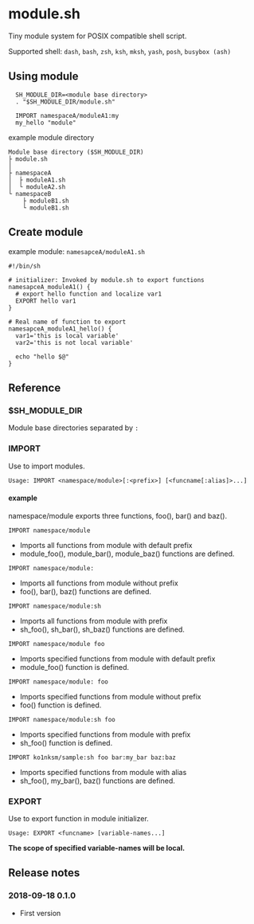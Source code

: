 # module.sh

Tiny module system for POSIX compatible shell script.

Supported shell: `dash`, `bash`, `zsh`, `ksh`, `mksh`, `yash`, `posh`, `busybox (ash)`

## Using module

```shell
  SH_MODULE_DIR=<module base directory>
  . "$SH_MODULE_DIR/module.sh"

  IMPORT namespaceA/moduleA1:my
  my_hello "module"
```

example module directory

```
Module base directory ($SH_MODULE_DIR)
├ module.sh
│
├ namespaceA
│  ├ moduleA1.sh
│  └ moduleA2.sh
└ namespaceB
    ├ moduleB1.sh
    └ moduleB1.sh
```

## Create module

example module: `namesapceA/moduleA1.sh`

```shell
#!/bin/sh

# initializer: Invoked by module.sh to export functions
namesapceA_moduleA1() {
  # export hello function and localize var1
  EXPORT hello var1
}

# Real name of function to export
namesapceA_moduleA1_hello() {
  var1='this is local variable'
  var2='this is not local variable'

  echo "hello $@"
}
```

## Reference

### $SH_MODULE_DIR

Module base directories separated by `:`

### IMPORT

Use to import modules.

`Usage: IMPORT <namespace/module>[:<prefix>] [<funcname[:alias]>...]`

#### example

namespace/module exports three functions, foo(), bar() and baz().

`IMPORT namespace/module`

  * Imports all functions from module with default prefix
  * module_foo(), module_bar(), module_baz() functions are defined.

`IMPORT namespace/module:`

 * Imports all functions from module without prefix
 * foo(), bar(), baz() functions are defined.

`IMPORT namespace/module:sh`

  * Imports all functions from module with prefix
  * sh_foo(), sh_bar(), sh_baz() functions are defined.

`IMPORT namespace/module foo`

  * Imports specified functions from module with default prefix
  * module_foo() function is defined.

`IMPORT namespace/module: foo`

  * Imports specified functions from module without prefix
  * foo() function is defined.

`IMPORT namespace/module:sh foo`

  * Imports specified functions from module with prefix
  * sh_foo() function is defined.

`IMPORT ko1nksm/sample:sh foo bar:my_bar baz:baz`

  * Imports specified functions from module with alias
  * sh_foo(), my_bar(), baz() functions are defined.

### EXPORT

Use to export function in module initializer.

`Usage: EXPORT <funcname> [variable-names...]`

**The scope of specified variable-names will be local.**

## Release notes

### 2018-09-18 0.1.0

  * First version
